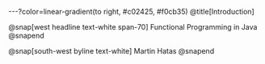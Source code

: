 ---?color=linear-gradient(to right, #c02425, #f0cb35)
@title[Introduction]

@snap[west headline text-white span-70]
Functional Programming in Java
@snapend

@snap[south-west byline  text-white]
Martin Hatas
@snapend
